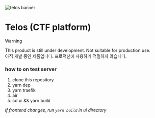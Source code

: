 ![telos banner](https://github.com/minpeter/telos/assets/62207008/aa7a5460-6ed2-47e5-979a-ca504237cb67)

# Telos (CTF platform)

> [!WARNING]
> This product is still under development. Not suitable for production use.  
> 아직 개발 중인 제품입니다. 프로덕션에 사용하기 적절하지 않습니다.

### how to on test server

1. clone this repository
2. yarn dep
3. yarn traefik
4. air
5. cd ui && yarn build

_if frontend changes, run `yarn build` in ui directory_

